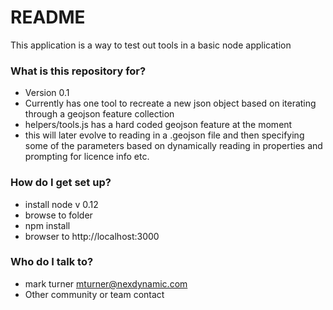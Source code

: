 # README #

This application is a way to test out tools in a basic node application

### What is this repository for? ###

* Version 0.1
* Currently has one tool to recreate a new json object based on iterating through a geojson feature collection
* helpers/tools.js has a hard coded geojson feature at the moment
* this will later evolve to reading in a .geojson file and then specifying some of the parameters based on dynamically reading in properties and prompting for licence info etc. 

### How do I get set up? ###

* install node v 0.12
* browse to folder
* npm install
* browser to http://localhost:3000

### Who do I talk to? ###

* mark turner mturner@nexdynamic.com
* Other community or team contact